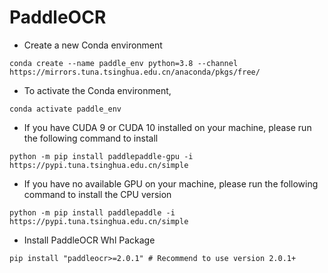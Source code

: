 # PaddleOCR

- Create a new Conda environment
```
conda create --name paddle_env python=3.8 --channel https://mirrors.tuna.tsinghua.edu.cn/anaconda/pkgs/free/
```
- To activate the Conda environment,
```
conda activate paddle_env
```
- If you have CUDA 9 or CUDA 10 installed on your machine, please run the following command to install
```
python -m pip install paddlepaddle-gpu -i https://pypi.tuna.tsinghua.edu.cn/simple
```
- If you have no available GPU on your machine, please run the following command to install the CPU version
```
python -m pip install paddlepaddle -i https://pypi.tuna.tsinghua.edu.cn/simple
```
- Install PaddleOCR Whl Package
```
pip install "paddleocr>=2.0.1" # Recommend to use version 2.0.1+
```

